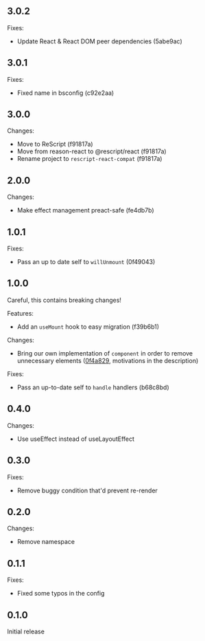 ## 3.0.2

Fixes:

- Update React & React DOM peer dependencies (5abe9ac)

## 3.0.1

Fixes:

- Fixed name in bsconfig (c92e2aa)

## 3.0.0

Changes:

- Move to ReScript (f91817a)
- Move from reason-react to @rescript/react (f91817a)
- Rename project to `rescript-react-compat` (f91817a)

## 2.0.0

Changes:

- Make effect management preact-safe (fe4db7b)

## 1.0.1

Fixes:

- Pass an up to date self to `willUnmount` (0f49043)

## 1.0.0

Careful, this contains breaking changes!

Features:

- Add an `useMount` hook to easy migration (f39b6b1)

Changes:

- Bring our own implementation of `component` in order to remove unnecessary elements ([0f4a829](https://github.com/bloodyowl/reason-react-compat/commit/0f4a829ad70974e479fbc1262b28903d0d1a0ac6), motivations in the description)

Fixes:

- Pass an up-to-date self to `handle` handlers (b68c8bd)

## 0.4.0

Changes:

- Use useEffect instead of useLayoutEffect

## 0.3.0

Fixes:

- Remove buggy condition that'd prevent re-render

## 0.2.0

Changes:

- Remove namespace

## 0.1.1

Fixes:

- Fixed some typos in the config

## 0.1.0

Initial release
